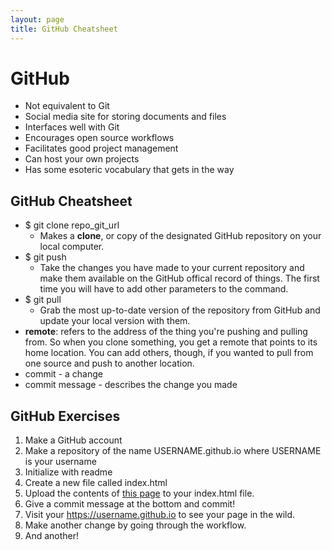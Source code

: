 ```yaml
---
layout: page
title: GitHub Cheatsheet
---
```


# GitHub
* Not equivalent to Git
* Social media site for storing documents and files
* Interfaces well with Git
* Encourages open source workflows
* Facilitates good project management
* Can host your own projects
* Has some esoteric vocabulary that gets in the way

## GitHub Cheatsheet
* $ git clone repo_git_url
    * Makes a **clone**, or copy of the designated GitHub repository on your local computer.
* $ git push
    * Take the changes you have made to your current repository and make them available on the GitHub offical record of things. The first time you will have to add other parameters to the command.
* $ git pull
    * Grab the most up-to-date version of the repository from GitHub and update your local version with them.
* **remote**: refers to the address of the thing you're pushing and pulling from. So when you clone something, you get a remote that points to its home location. You can add others, though, if you wanted to pull from one source and push to another location.
* commit - a change
* commit message - describes the change you made

## GitHub Exercises

1. Make a GitHub account
2. Make a repository of the name USERNAME.github.io where USERNAME is your username
3. Initialize with readme
4. Create a new file called index.html
5. Upload the contents of [this page](https://raw.githubusercontent.com/bmw-test/bmw-test.github.io/master/index.html) to your index.html file.
6. Give a commit message at the bottom and commit!
7. Visit your https://username.github.io to see your page in the wild.
8. Make another change by going through the workflow.
9. And another!
